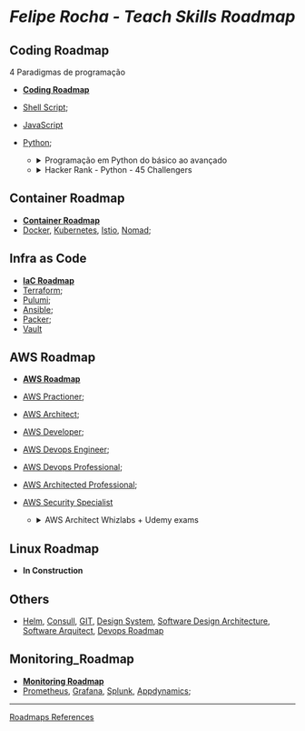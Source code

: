 # _Felipe Rocha - Teach Skills Roadmap_

## Coding Roadmap

  4 Paradigmas de programação
  
  - **[Coding Roadmap](https://github.com/Furipe09/AboutMe/blob/Master/Coding_Roadmap.md)**
  - [Shell Script]();
  - [JavaScript]()
  - [Python](https://roadmap.sh/python);
  
    - <details><summary>Programação em Python do básico ao avançado</summary>
  
        extenção blue, isort

        | Seção       | Previsão    | Término     | Check |
        | ----------- | ----------- | ----------- | ----- |
        | 1, 2 e 5    | 26/12/22    |  22/12/22   | Done  |
        | 3, 4 e 6    | 02/01/23    |  27/12/22   | Done  |
        | 7           | 09/01/23    |  09/01/22   | Done  |
        | 8           | 16/01/23    |  13/01/22   | Done  |
        | 9 e 11      | 23/01/23    |  15/01/22   | Done  |
        | 10          | 30/01/23    |  15/01/22   | Done  |
        | 12          | 06/02/23    |  23/01/22   | Done  |
        | 16          | 06/02/23    |  30/01/22   | Done  |
        | 17          | 13/02/23    |  06/02/22   |       |
        | 13          | 20/02/23    |  13/02/22   |       |
        | 14 e 15     | 27/02/23    |  20/02/22   |       |
        | 18 e 19     | 06/03/23    |  27/02/22   |       |
        | 20          | 13/03/23    |  06/03/22   |       |
        | 21 e 22     | 20/03/23    |  13/03/22   |       |
        | 23 e 24     | 27/03/23    |  20/03/22   |       |
        | 25, 26 e 27 | 10/04/23    |  27/03/22   |       |

      </details> 
    - <details><summary>Hacker Rank - Python - 45 Challengers</summary>

        | Quantity | Previsão | Término  | Check |
        | -------- | -------- | -------- | ----- |
        |    3/45  | 26/12/22 | 22/12/22 | Done  |
        |    6/45  | 02/01/23 | 22/12/22 | Done  |
        |    9/45  | 09/01/23 | 27/12/22 | Done  |
        |    12/45 | 16/01/23 | 27/12/22 | Done  |
        |    15/45 | 23/01/23 | 27/12/22 | Done  |
        |    18/45 | 30/01/23 | 27/12/22 | Done  |
        |    21/45 | 06/02/23 | 27/12/22 | Done  |
        |    24/45 | 13/02/23 | 27/12/22 | Done  |
        |    27/45 | 20/02/23 | 16/01/22 | Done  |
        |    30/45 | 27/02/23 | 23/01/22 | Done  |
        |    33/45 | 06/03/23 | 29/01/22 | Done  |
        |    36/45 | 13/03/23 | 06/02/22 |       |
        |    39/45 | 20/03/23 | 13/02/22 |       |
        |    42/45 | 27/03/23 | 20/02/22 |       |
        |    45/45 | 03/04/23 | 27/02/22 |       |

      </details> 
  
## Container Roadmap
  - **[Container Roadmap](https://github.com/Furipe09/AboutMe/blob/Master/Container_Roadmap.md)** 
  - [Docker](#docker), [Kubernetes](#kubernetes), [Istio](#istio), [Nomad](#nomad);
  
## Infra as Code
  - **[IaC Roadmap](https://github.com/Furipe09/AboutMe/blob/Master/IaC_Roadmap.md)** 
  - [Terraform](#terraform);
  - [Pulumi](#Pulumi);
  - [Ansible](#ansible);
  - [Packer](#packer);
  - [Vault](#vault)
  
## AWS Roadmap
  - **[AWS Roadmap](https://github.com/Furipe09/AboutMe/blob/Master/AWS_Roadmap.md)** 
  - [AWS Practioner](#awspractioner);
  - [AWS Architect](#awsarchitect);
  - [AWS Developer](#awsdeveloper);
  - [AWS Devops Engineer](#awsdevopsprofessional);
  - [AWS Devops Professional](#awsdevopsprofessional);
  - [AWS Architected Professional](#awsarchitectedprofessional);
  - [AWS Security Specialist](#awssecurityspecialist)
  
      - <details><summary>AWS Architect Whizlabs + Udemy exams</summary>
          
          Site
          servelessland.com
          refactoring.guru
          skilbuilder.aws
          tutorials doje
          digitalcloud training

          Whizlabs
  
        | Item              | Previsão | Término  | Check |
        | ----------------- | -------- | -------- | ----- |
        | 1 + Cost          | 26/12/22 | 26/12/22 | Done  |
        | 2 + CPV           | 02/01/23 | 02/01/23 | Done  |
        | 3 + S3            | 09/01/23 | 09/01/23 | Done  |
        | 4 + EFS           | 16/01/23 | 16/01/23 | Done  |
        | 5 + API GTW       | 23/01/23 | 23/01/23 | Done  |
        | 6 + ECS           | 30/01/23 | 30/01/23 | Done  |
        | 7 + Lambda        | 06/02/23 | 06/02/23 |       |
        | EBS + STS,SNS,SQS | 13/02/23 | 13/02/23 |       |
        | ELB + Route 53    | 20/02/23 | 20/02/23 |       |
        | RDS + DynamoDB    | 27/02/23 | 27/02/23 |       |
        | 8                 |          |          |       |

          Udemy
  
        | Item   | Previsão | Término  | Check |
        | ------ | -------- | -------- | ----- |
        | 1      | 26/12/22 | 26/12/22 | Done  |
        | 2      | 02/01/23 | 02/01/23 | Done  |
        | 3      | 09/01/23 | 09/01/23 | Done  |
        | 4      | 16/01/23 | 16/01/23 | Done  |
        | 5      | 23/01/23 | 23/01/23 | Done  |
        | 6      | 30/01/23 | 30/01/23 | Done  |
  
      </details> 

  
## Linux Roadmap
  - **In Construction**

## Others
  - [Helm](https://github.com/badtuxx/DescomplicandoHelm), [Consull](https://www.hashicorp.com/certification/consul-associate), [GIT](), [Design System](https://roadmap.sh/design-system), [Software Design Architecture](https://roadmap.sh/software-design-architecture), [Software Arquitect](https://roadmap.sh/software-architect), [Devops Roadmap](https://roadmap.sh/devops)

## Monitoring_Roadmap
  - **[Monitoring Roadmap](https://github.com/Furipe09/AboutMe/blob/Master/Observability_Roadmap.md)** 
  - [Prometheus](), [Grafana](), [Splunk](), [Appdynamics]();

---
[Roadmaps References](https://roadmap.sh/)

